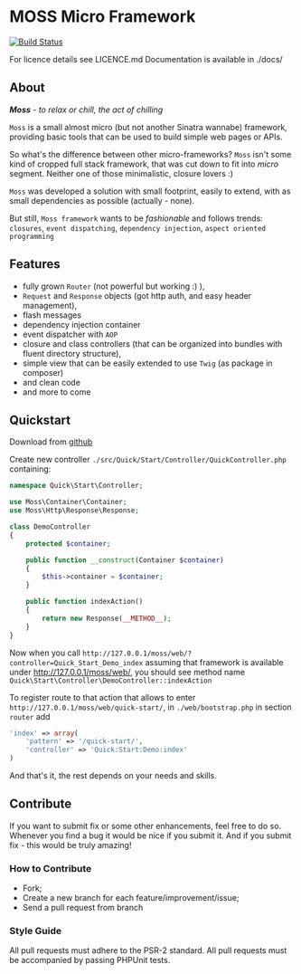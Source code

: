 # MOSS Micro Framework

[![Build Status](https://travis-ci.org/potfur/Moss.png?branch=master)](https://travis-ci.org/potfur/Moss)

For licence details see LICENCE.md
Documentation is available in ./docs/

## About

_**Moss** - to relax or chill, the act of chilling_

`Moss` is a small almost micro (but not another Sinatra wannabe) framework, providing basic tools that can be used to build simple web pages or APIs.

So what's the difference between other micro-frameworks?
`Moss` isn't some kind of cropped full stack framework, that was cut down to fit into _micro_ segment.
Neither one of those minimalistic, closure lovers :)

`Moss` was developed a solution with small footprint, easily to extend, with as small dependencies as possible (actually - none).

But still, `Moss framework` wants to be _fashionable_ and follows trends: `closures`, `event dispatching`, `dependency injection`, `aspect oriented programming`

## Features

 * fully grown `Router` (not powerful but working :) ),
 * `Request` and `Response` objects (got http auth, and easy header management),
 * flash messages
 * dependency injection container
 * event dispatcher with `AOP`
 * closure and class controllers (that can be organized into bundles with fluent directory structure),
 * simple view that can be easily extended to use `Twig` (as package in composer)
 * and clean code
 * and more to come

## Quickstart

Download from [github](https://github.com/potfur/moss)

Create new controller `./src/Quick/Start/Controller/QuickController.php` containing:

```php
namespace Quick\Start\Controller;

use Moss\Container\Container;
use Moss\Http\Response\Response;

class DemoController
{
	protected $container;

	public function __construct(Container $container)
	{
		$this->container = $container;
	}

	public function indexAction()
	{
		return new Response(__METHOD__);
	}
}
```

Now when you call `http://127.0.0.1/moss/web/?controller=Quick_Start_Demo_index` assuming that framework is available under http://127.0.0.1/moss/web/,
you should see method name `Quick\Start\Controller\DemoController::indexAction`

To register route to that action that allows to enter `http://127.0.0.1/moss/web/quick-start/`, in `./web/bootstrap.php` in section `router` add

```php
'index' => array(
    'pattern' => '/quick-start/',
    'controller' => 'Quick:Start:Demo:index'
)
```

And that's it, the rest depends on your needs and skills.

## Contribute

If you want to submit fix or some other enhancements, feel free to do so.
Whenever you find a bug it would be nice if you submit it.
And if you submit fix - this would be truly amazing!

### How to Contribute

 * Fork;
 * Create a new branch for each feature/improvement/issue;
 * Send a pull request from branch

### Style Guide

All pull requests must adhere to the PSR-2 standard.
All pull requests must be accompanied by passing PHPUnit tests.
